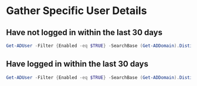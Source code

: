# Gather Specific User Details

## Have not logged in within the last 30 days

```PowerShell
Get-ADUser -Filter {Enabled -eq $TRUE} -SearchBase (Get-ADDomain).DistinguishedName -Properties Name, SamAccountName, LastLogonDate, UserPrincipalName, Mail | Where {($_.LastLogonDate -lt (Get-Date).AddDays(-30)) -and ($_.LastLogonDate -ne $NULL)} | Sort | Select Name, SamAccountName, LastLogonDate, UserPrincipalName, Mail
```

## Have logged in within the last 30 days

```PowerShell
Get-ADUser -Filter {Enabled -eq $TRUE} -SearchBase (Get-ADDomain).DistinguishedName -Properties Name,SamAccountName,LastLogonDate,UserPrincipalName,Mail | Where {($_.LastLogonDate -gt (Get-Date).AddDays(-30)) -and ($_.LastLogonDate -ne $NULL)} | Sort | Select Name,SamAccountName,LastLogonDate,UserPrincipalName,Mail | Export-Csv "c:\temp\active-users.csv" -NoTypeInformation
```
